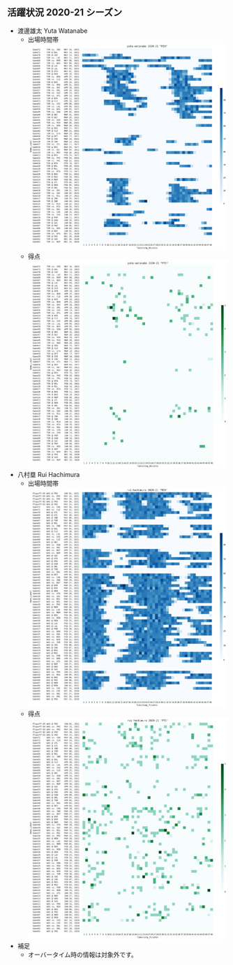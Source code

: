 ## 活躍状況 2020-21 シーズン
- 渡邊雄太 Yuta Watanabe
  - 出場時間帯
  ![image.png](images/yuta-watanabe_2020-21_MIN.png)
  - 得点
  ![image.png](images/yuta-watanabe_2020-21_PTS.png)
- 八村塁 Rui Hachimura
  - 出場時間帯
  ![image.png](images/rui-hachimura_2020-21_MIN.png)
  - 得点
  ![image.png](images/rui-hachimura_2020-21_PTS.png)
- 補足
  - オーバータイム時の情報は対象外です。
